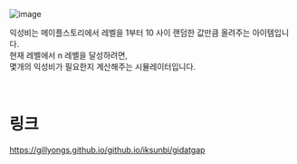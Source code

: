 ![image](https://github.com/gillyongs/github.io/assets/101636590/5c218244-df4f-494b-8b83-d142607fbab3)

익성비는 메이플스토리에서 레벨을 1부터 10 사이 랜덤한 값만큼 올려주는 아이템입니다. <br>
현재 레벨에서 n 레벨을 달성하려면,<br>
몇개의 익성비가 필요한지 계산해주는 시뮬레이터입니다.


<br>

# 링크

https://gillyongs.github.io/github.io/iksunbi/gidatgap
